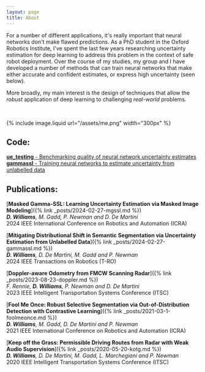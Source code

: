 ```yaml
---
layout: page
title: About
---
```



For a number of different applications, it's really important that neural networks don't make flawed predictions. 
As a PhD student in the Oxford Robotics Institute, I've spent the last few years researching uncertainty estimation for deep learning to address this problem in the context of safe robot deployment.
Over the course of my studies, my group and I have developed a number of methods that can train neural networks that make either accurate and confident estimates, or express high uncertainty (seen below).  

More broadly, my main interest is the design of techniques that allow the *robust* application of deep learning to challenging *real-world* problems.







<!-- For the last few years I have been researching uncertainty estimation for neural networks in the context of robotics and autonomous vehicles as part of a PhD at the Oxford Robotics Institute.  -->
<!-- The aim has been to develop methods that train neural networks to produce either accurate and useful estimates, or express high uncertainty.     -->

<br>

{% include image.liquid url="/assets/me.png" width="300px" %}

## Code:
[**ue_testing** - Benchmarking quality of neural network uncertainty estimates](https://github.com/dswwilliams/ue_testing)  
[**gammassl** - Training neural networks to estimate uncertainty from unlabelled data](https://github.com/dswwilliams/gammassl)  

## Publications:
[**Masked Gamma-SSL: Learning Uncertainty Estimation via Masked Image Modeling**]({% link _posts/2024-02-27-mgssl.md %})  
***D. Williams**, M. Gadd, P. Newman and D. De Martini*  
2024 IEEE International Conference on Robotics and Automation (ICRA)


[**Mitigating Distributional Shift in Semantic Segmentation via Uncertainty Estimation from Unlabelled Data**]({% link _posts/2024-02-27-gammassl.md %})  
***D. Williams**, D. De Martini, M. Gadd and P. Newman*  
2024 IEEE Transactions on Robotics (T-RO)

[**Doppler-aware Odometry from FMCW Scanning Radar**]({% link _posts/2023-08-23-doppler.md %})  
*F. Rennie, **D. Williams**, P. Newman and D. De Martini*  
2023 IEEE Intelligent Transportation Systems Conference (ITSC)

[**Fool Me Once: Robust Selective Segmentation via Out-of-Distribution Detection with Contrastive Learning**]({% link _posts/2021-03-1-foolmeonce.md %})  
***D. Williams**, M. Gadd, D. De Martini and P. Newman*  
2021 IEEE International Conference on Robotics and Automation (ICRA)

[**Keep off the Grass: Permissible Driving Routes from Radar with Weak Audio Supervision**]({% link _posts/2020-05-20-kotg.md %})   
***D. Williams**, D. De Martini, M. Gadd, L. Marchegiani and P. Newman*  
2020 IEEE Intelligent Transportation Systems Conference (ITSC)




